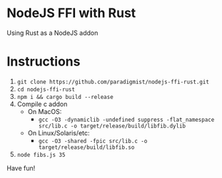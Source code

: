 # NodeJS FFI with Rust

Using Rust as a NodeJS addon

# Instructions

1. `git clone https://github.com/paradigmist/nodejs-ffi-rust.git`
2. `cd nodejs-ffi-rust`
3. `npm i && cargo build --release`
4. Compile c addon
    * On MacOS:
        + `gcc -O3 -dynamiclib -undefined suppress -flat_namespace src/lib.c -o target/release/build/libfib.dylib`
     * On Linux/Solaris/etc:
        + `gcc -O3 -shared -fpic src/lib.c -o target/release/build/libfib.so`
4. `node fibs.js 35`

Have fun!
